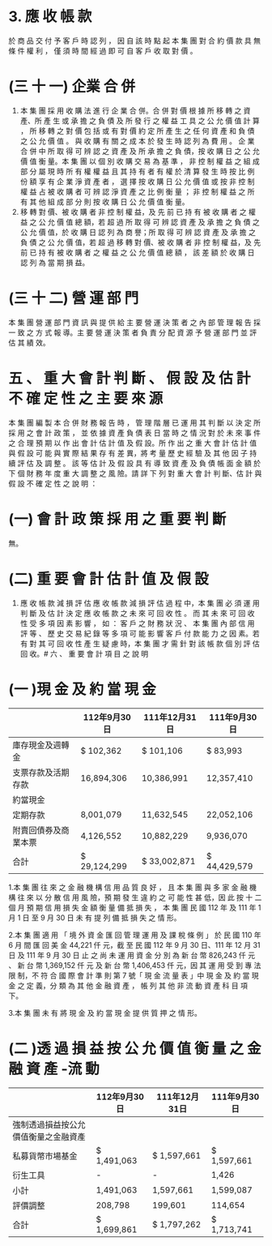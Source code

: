 # 3. 應 收 帳 款

於 商 品 交 付 予 客 戶 時 認 列 ， 因 自 該 時 點 起 本 集 團 對 合 約 價 款 具 無 條 件 權 利 ， 僅 須 時 間 經 過 即 可 自 客 戶 收 取 對 價 。

# (三 十 一) 企業 合 併

1. 本 集 團 採 用 收 購 法 進 行 企 業 合 併。合 併 對 價 根 據 所 移 轉 之 資 產、所 產 生 或 承 擔 之 負 債 及 所 發 行 之 權 益 工 具 之 公 允 價 值 計 算 ， 所 移 轉 之 對 價 包 括 或 有 對 價 約 定 所 產 生 之 任 何 資 產 和 負 債 之 公 允 價 值 。 與 收 購 有 關 之 成 本 於 發 生 時 認 列 為 費 用 。 企 業 合 併 中 所 取 得 可 辨 認 之 資 產 及 所 承 擔 之 負 債，按 收 購 日 之 公 允 價 值 衡 量。本 集 團 以 個 別 收 購 交 易 為 基 準 ， 非 控 制 權 益 之 組 成 部 分 屬 現 時 所 有 權 權 益 且 其 持 有 者 有 權 於 清 算 發 生 時 按 比 例 份 額 享 有 企 業 淨 資 產 者 ， 選 擇 按 收 購 日 公 允 價 值 或 按 非 控 制 權 益 占 被 收 購 者 可 辨 認 淨 資 產 之 比 例 衡 量 ； 非 控 制 權 益 之 所 有 其 他 組 成 部 分 則 按 收 購 日 公 允 價 值 衡 量。
2. 移 轉 對 價、被 收 購 者 非 控 制 權 益，及 先 前 已 持 有 被 收 購 者 之 權 益 之 公 允 價 值 總 額，若 超 過 所 取 得 可 辨 認 資 產 及 承 擔 之 負 債 之 公 允 價 值，於 收 購 日 認 列 為 商 譽；所 取 得 可 辨 認 資 產 及 承 擔 之 負 債 之 公 允 價 值，若 超 過 移 轉 對 價、被 收 購 者 非 控 制 權 益，及 先 前 已 持 有 被 收 購 者 之 權 益 之 公 允 價 值 總 額 ， 該 差 額 於 收 購 日 認 列 為 當 期 損 益。

# (三 十 二) 營 運 部 門

本 集 團 營 運 部 門 資 訊 與 提 供 給 主 要 營 運 決 策 者 之 內 部 管 理 報 告 採 一 致 之 方 式 報 導。主 要 營 運 決 策 者 負 責 分 配 資 源 予 營 運 部 門 並 評 估 其 績 效。

# 五 、 重 大 會 計 判 斷 、 假 設 及 估 計 不 確 定 性 之 主 要 來 源

本 集 團 編 製 本 合 併 財 務 報 告 時 ， 管 理 階 層 已 運 用 其 判 斷 以 決 定 所 採 用 之 會 計 政 策 ， 並 依 據 資 產 負 債 表 日 當 時 之 情 況 對 於 未 來 事 件 之 合 理 預 期 以 作 出 會 計 估 計 值 及 假 設。所 作 出 之 重 大 會 計 估 計 值 與 假 設 可 能 與 實 際 結 果 存 有 差 異，將 考 量 歷 史 經 驗 及 其 他 因 子 持 續 評 估 及 調 整 。 該 等 估 計 及 假 設 具 有 導 致 資 產 及 負 債 帳 面 金 額 於 下 個 財 務 年 度 重 大 調 整 之 風 險。請 詳 下 列 對 重 大 會 計 判 斷、估 計 與 假 設 不 確 定 性 之 說 明 ：

# (一) 會 計 政 策 採 用 之 重 要 判 斷

無。

# (二) 重 要 會 計 估 計 值 及 假 設

1. 應 收 帳 款 減 損 評 估
應 收 帳 款 減 損 評 估 過 程 中，本 集 團 必 須 運 用 判 斷 及 估 計 決 定 應 收 帳 款 之 未 來 可 回 收 性 。 而 其 未 來 可 回 收 性 受 多 項 因 素 影 響 ， 如 ： 客 戶 之 財 務 狀 況 、 本 集 團 內 部 信 用 評 等 、 歷 史 交 易 紀 錄 等 多 項 可 能 影 響 客 戶 付 款 能 力 之 因 素。若 有 對 其 可 回 收 性 產 生 疑 慮 時，本 集 團 才 需 針 對 該 帳 款 個 別 評 估 回 收。# 六 、 重 要 會 計 項 目 之 說 明

# (一 )現 金 及 約 當 現 金

| |112年9月30日|111年12月31日|111年9月30日|
|---|---|---|---|
|庫存現金及週轉金|$ 102,362|$ 101,106|$ 83,993|
|支票存款及活期存款|16,894,306|10,386,991|12,357,410|
|約當現金| | | |
|定期存款|8,001,079|11,632,545|22,052,106|
|附賣回債券及商業本票|4,126,552|10,882,229|9,936,070|
|合計|$ 29,124,299|$ 33,002,871|$ 44,429,579|

1.本 集 團 往 來 之 金 融 機 構 信 用 品 質 良 好 ， 且 本 集 團 與 多 家 金 融 機 構 往 來 以 分 散 信 用 風 險，預 期 發 生 違 約 之 可 能 性 甚 低，因 此 按 十 二 個 月 預 期 信 用 損 失 金 額 衡 量 備 抵 損 失 ， 本 集 團 民 國 112 年 及 111 年 1 月 1 日 至 9 月 30 日 未 有 提 列 備 抵 損 失 之 情 形。

2.本 集 團 適 用 「 境 外 資 金 匯 回 管 理 運 用 及 課 稅 條 例 」 於 民 國 110 年 6 月 間 匯 回 美 金 44,221 仟 元，截 至 民 國 112 年 9 月 30 日、111 年 12 月 31 日 及 111 年 9 月 30 日 止 之 尚 未 運 用 資 金 分 別 為 新 台 幣 826,243 仟 元 、 新 台 幣 1,369,152 仟 元 及 新 台 幣 1,406,453 仟 元，因 其 運 用 受 到 專 法 限 制，不 符 合 國 際 會 計 準 則 第 7 號「 現 金 流 量 表 」中 現 金 及 約 當 現 金 之 定 義，分 類 為 其 他 金 融 資 產 ， 帳 列 其 他 非 流 動 資 產 科 目 項 下。

3.本 集 團 未 有 將 現 金 及 約 當 現 金 提 供 質 押 之 情 形。

# (二 )透 過 損 益 按 公 允 價 值 衡 量 之 金 融 資 產 -流 動

| |112年9月30日|111年12月31日|111年9月30日|
|---|---|---|---|
|強制透過損益按公允價值衡量之金融資產| | | |
|私募貨幣市場基金|$ 1,491,063|$ 1,597,661|$ 1,597,661|
|衍生工具|-|-|1,426|
|小計|1,491,063|1,597,661|1,599,087|
|評價調整|208,798|199,601|114,654|
|合計|$ 1,699,861|$ 1,797,262|$ 1,713,741|